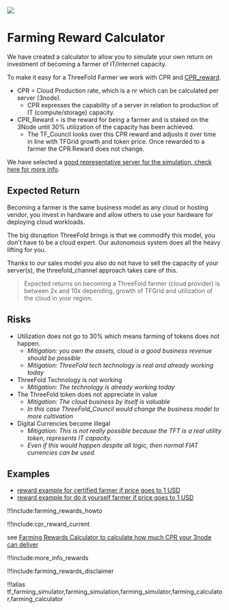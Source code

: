 ![](img/becomefarmer.png)

# Farming Reward Calculator 

We have created a calculator to allow you to simulate your own return on investment of becoming a farmer of IT/Internet capacity.

To make it easy for a ThreeFold Farmer we work with CPR and [CPR_reward](cpr_reward_current).

- CPR = Cloud Production rate, which is a nr which can be calculated per server (3node). 
  - CPR expresses the capability of a server in relation to production of IT (compute/storage) capacity.
- CPR_Reward = is the reward for being a farmer and is staked on the 3Node until 30% utilization of the capacity has been achieved. 
  - The TF_Council looks over this CPR reward and adjusts it over time in line with TFGrid growth and token price. Once rewarded to a farmer the CPR Reward does not change.

We have selected a [good representative server for the simulation, check here for more info](farming_hardware_remarks). 

## Expected Return

Becoming a farmer is the same business model as any cloud or hosting vendor, you invest in hardware and allow others to use your hardware for deploying cloud workloads. 

The big disruption ThreeFold brings is that we commodify this model, you don't have to be a cloud expert. Our autonomous system does all the heavy lifting for you. 

Thanks to our sales model you also do not have to sell the capacity of your server(s), the threefold_channel approach takes care of this.

> Expected returns on becoming a ThreeFold farmer (cloud provider) is between 2x and 10x depending, growth of TFGrid and utilization of the cloud in your region.

## Risks

- Utilization does not go to 30% which means farming of tokens does not happen. 
  - *Mitigation: you own the assets, cloud is a good business revenue should be possible*
  - *Mitigation: ThreeFold tech technology is real and already working today*
- ThreeFold Technology is not working
  - *Mitigation: The technology is already working today*
- The ThreeFold token does not appreciate in value
  - *Mitigation: The cloud business by itself is valuable*
  - *In this case ThreeFold_Council would change the business model to more cultivation*
- Digital Currencies become illegal
  - *Mitigation: This is not really possible because the TFT is a real utility token, represents IT capacity.*
  - *Even if this would happen despite all logic, then normal FIAT currencies can be used.*

## Examples

- [reward example for certified farmer if price goes to 1 USD](farming_calculator_certified)
- [reward example for do it yourself farmer if price goes to 1 USD](farming_calculator_diy)

!!!include:farming_rewards_howto

!!!include:cpr_reward_current

see [Farming Rewards Calculator to calculate how much CPR your 3node can deliver](https://secure.threefold.me/sheet/#/2/sheet/view/nUm5YaP4SnZ3ag4OjLvB-hKXBff2Oltk+th+3rt6h2g/)


!!!include:more_info_rewards


!!!include:farming_rewards_disclaimer


!!!alias tf_farming_simulator,farming_simulation,farming_simulator,farming_calculator,farming_calculator
